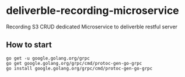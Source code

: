 # deliverble-recording-microservice
Recording S3 CRUD dedicated Microservice to deliverble restful server

## How to start
```
go get -u google.golang.org/grpc
go get google.golang.org/grpc/cmd/protoc-gen-go-grpc
go install google.golang.org/grpc/cmd/protoc-gen-go-grpc
```
